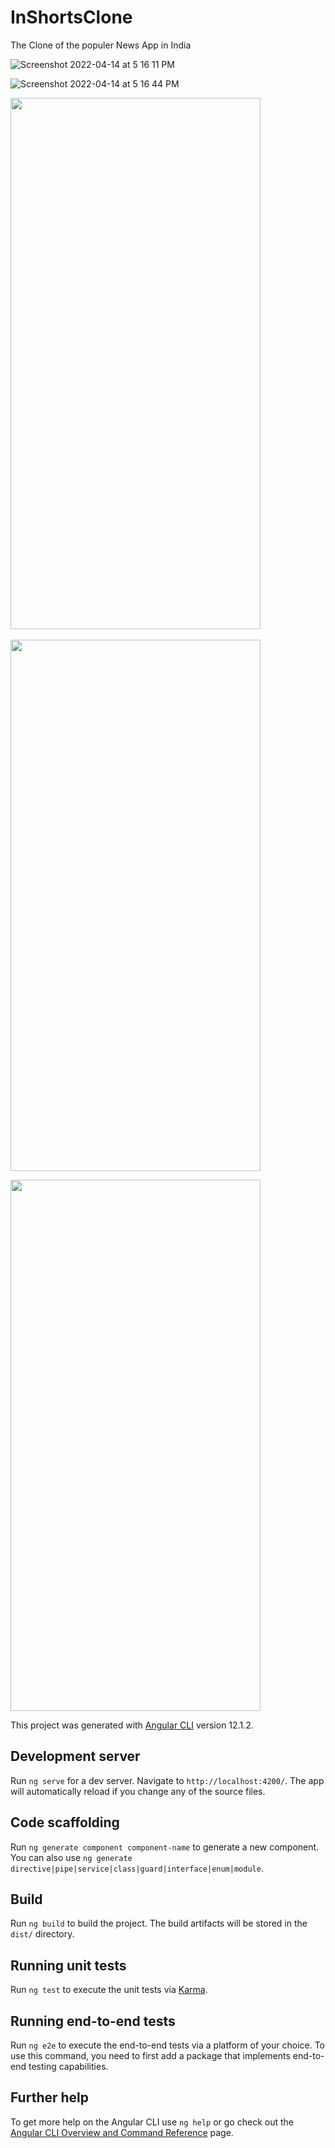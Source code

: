 # InShortsClone

The Clone of the populer News App in India

![Screenshot 2022-04-14 at 5 16 11 PM](https://user-images.githubusercontent.com/63968420/163385681-a48b26b6-dc26-4e70-b659-0358d0d8b63a.png)

![Screenshot 2022-04-14 at 5 16 44 PM](https://user-images.githubusercontent.com/63968420/163385733-8c413f5d-64b8-48bb-b951-c4ce33e1185d.png)

<p float="left"> 
  <img src="https://user-images.githubusercontent.com/63968420/163386757-5492376b-9427-45d1-a3cb-484d26ae942b.jpg" width="400" height="850">
  &nbsp;&nbsp;&nbsp;&nbsp;&nbsp;&nbsp;&nbsp;&nbsp;&nbsp;&nbsp;&nbsp;&nbsp;&nbsp;&nbsp;&nbsp;&nbsp;&nbsp;&nbsp;&nbsp;&nbsp;&nbsp;&nbsp;&nbsp;&nbsp;&nbsp;&nbsp;&nbsp;&nbsp;&nbsp;&nbsp;&nbsp;&nbsp;
  <img src="https://user-images.githubusercontent.com/63968420/163385852-161edf7b-0a03-427c-ab5c-b70f5a3b6f19.jpg" width="400" height="850">
</p>

  <img src="https://user-images.githubusercontent.com/63968420/163386866-fb59184b-56a3-47d6-bef3-2667f32c650b.jpg" width="400" height="850">

This project was generated with [Angular CLI](https://github.com/angular/angular-cli) version 12.1.2.

## Development server

Run `ng serve` for a dev server. Navigate to `http://localhost:4200/`. The app will automatically reload if you change any of the source files.

## Code scaffolding

Run `ng generate component component-name` to generate a new component. You can also use `ng generate directive|pipe|service|class|guard|interface|enum|module`.

## Build

Run `ng build` to build the project. The build artifacts will be stored in the `dist/` directory.

## Running unit tests

Run `ng test` to execute the unit tests via [Karma](https://karma-runner.github.io).

## Running end-to-end tests

Run `ng e2e` to execute the end-to-end tests via a platform of your choice. To use this command, you need to first add a package that implements end-to-end testing capabilities.

## Further help

To get more help on the Angular CLI use `ng help` or go check out the [Angular CLI Overview and Command Reference](https://angular.io/cli) page.
